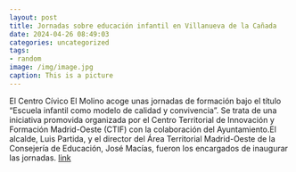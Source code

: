 ```yaml
---
layout: post
title: Jornadas sobre educación infantil en Villanueva de la Cañada
date: 2024-04-26 08:49:03
categories: uncategorized
tags:
- random
image: /img/image.jpg
caption: This is a picture
---
```

El Centro Cívico El Molino acoge unas jornadas de formación bajo el título “Escuela infantil como modelo de calidad y convivencia”. Se trata de una iniciativa promovida organizada por el Centro Territorial de Innovación y Formación Madrid-Oeste (CTIF) con la colaboración del Ayuntamiento.El alcalde, Luis Partida, y el director del Área Territorial Madrid-Oeste de la Consejería de Educación, José Macías, fueron los encargados de inaugurar las jornadas.   [link](https://www.ayto-villacanada.es/noticias/jornadas-sobre-educacion-infantil-en-villanueva-de-la-canada/)

